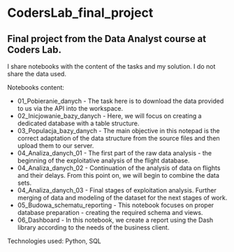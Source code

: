 # CodersLab_final_project
## Final project from the Data Analyst course at Coders Lab.
I share notebooks with the content of the tasks and my solution. I do not share the data used.

Notebooks content:
* 01_Pobieranie_danych - The task here is to download the data provided to us via the API into the workspace.
* 02_Inicjowanie_bazy_danych - Here, we will focus on creating a dedicated database with a table structure.
* 03_Populacja_bazy_danych - The main objective in this notepad is the correct adaptation of the data structure from the source files and then upload them to our server.
* 04_Analiza_danych_01 - The first part of the raw data analysis - the beginning of the exploitative analysis of the flight database.
* 04_Analiza_danych_02 - Continuation of the analysis of data on flights and their delays. From this point on, we will begin to combine the data sets.
* 04_Analiza_danych_03 - Final stages of exploitation analysis. Further merging of data and modeling of the dataset for the next stages of work.
* 05_Budowa_schematu_reporting - This notebook focuses on proper database preparation - creating the required schema and views.
* 06_Dashboard - In this notebook, we create a report using the Dash library according to the needs of the business client.

Technologies used:
Python, SQL
